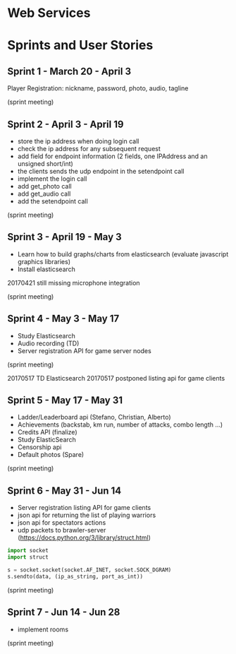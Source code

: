 # Web Services

# Sprints and User Stories

Sprint 1 - March 20 - April 3
-

Player Registration: nickname, password, photo, audio, tagline

(sprint meeting)


Sprint 2 - April 3 - April 19
-

* store the ip address when doing login call
* check the ip address for any subsequent request
* add field for endpoint information (2 fields, one IPAddress and an unsigned short/int)
* the clients sends the udp endpoint in the setendpoint call
* implement the login call
* add get_photo call
* add get_audio call
* add the setendpoint call

(sprint meeting)

Sprint 3 - April 19 - May 3
- 

* Learn how to build graphs/charts from elasticsearch (evaluate javascript graphics libraries)
* Install elasticsearch

20170421 still missing microphone integration

(sprint meeting)

Sprint 4 - May 3 - May 17
-

* Study Elasticsearch
* Audio recording (TD)
* Server registration API for game server nodes


(sprint meeting)

20170517 TD Elasticsearch
20170517 postponed listing api for game clients

Sprint 5 - May 17 - May 31
-

* Ladder/Leaderboard api (Stefano, Christian, Alberto)
* Achievements (backstab, km run, number of attacks, combo length ...)
* Credits API (finalize)
* Study ElasticSearch
* Censorship api
* Default photos (Spare)

(sprint meeting)

Sprint 6 - May 31 - Jun 14 
-

* Server registration listing API for game clients
* json api for returning the list of playing warriors
* json api for spectators actions
* udp packets to brawler-server (https://docs.python.org/3/library/struct.html)

```python
import socket
import struct

s = socket.socket(socket.AF_INET, socket.SOCK_DGRAM)
s.sendto(data, (ip_as_string, port_as_int))
```

(sprint meeting)

Sprint 7 - Jun 14 - Jun 28
-

* implement rooms

(sprint meeting)

